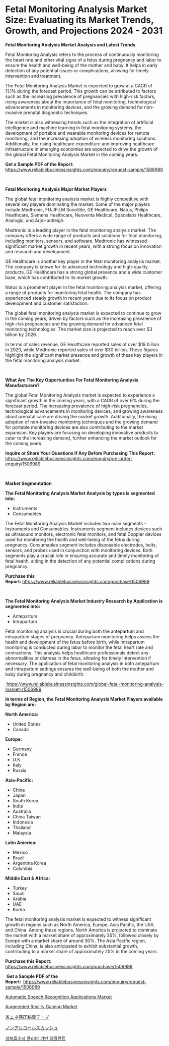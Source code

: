 <p><h1>Fetal Monitoring Analysis Market Size: Evaluating its Market Trends, Growth, and Projections 2024 - 2031</h1></p><p><strong>Fetal Monitoring Analysis Market Analysis and Latest Trends</strong></p>
<p><p>Fetal Monitoring Analysis refers to the process of continuously monitoring the heart rate and other vital signs of a fetus during pregnancy and labor to ensure the health and well-being of the mother and baby. It helps in early detection of any potential issues or complications, allowing for timely intervention and treatment.</p><p>The Fetal Monitoring Analysis Market is expected to grow at a CAGR of 11.1% during the forecast period. This growth can be attributed to factors such as the increasing prevalence of pregnancies with high-risk factors, rising awareness about the importance of fetal monitoring, technological advancements in monitoring devices, and the growing demand for non-invasive prenatal diagnostic techniques.</p><p>The market is also witnessing trends such as the integration of artificial intelligence and machine learning in fetal monitoring systems, the development of portable and wearable monitoring devices for remote monitoring, and the increasing adoption of wireless monitoring solutions. Additionally, the rising healthcare expenditure and improving healthcare infrastructure in emerging economies are expected to drive the growth of the global Fetal Monitoring Analysis Market in the coming years.</p></p>
<p><strong>Get a Sample PDF of the Report:&nbsp;</strong> <a href="https://www.reliablebusinessinsights.com/enquiry/request-sample/1506989">https://www.reliablebusinessinsights.com/enquiry/request-sample/1506989</a></p>
<p>&nbsp;</p>
<p><strong>Fetal Monitoring Analysis Major Market Players</strong></p>
<p><p>The global fetal monitoring analysis market is highly competitive with several key players dominating the market. Some of the major players include Medtronic, FUJIFILM SonoSite, GE Healthcare, Natus, Philips Healthcare, Siemens Healthcare, Neoventa Medical, Spacelabs Healthcare, Analogic, and ArjoHuntleigh.</p><p>Medtronic is a leading player in the fetal monitoring analysis market. The company offers a wide range of products and solutions for fetal monitoring, including monitors, sensors, and software. Medtronic has witnessed significant market growth in recent years, with a strong focus on innovation and research and development.</p><p>GE Healthcare is another key player in the fetal monitoring analysis market. The company is known for its advanced technology and high-quality products. GE Healthcare has a strong global presence and a wide customer base, which has contributed to its market growth.</p><p>Natus is a prominent player in the fetal monitoring analysis market, offering a range of products for monitoring fetal health. The company has experienced steady growth in recent years due to its focus on product development and customer satisfaction.</p><p>The global fetal monitoring analysis market is expected to continue to grow in the coming years, driven by factors such as the increasing prevalence of high-risk pregnancies and the growing demand for advanced fetal monitoring technologies. The market size is projected to reach over $3 billion by 2026.</p><p>In terms of sales revenue, GE Healthcare reported sales of over $19 billion in 2020, while Medtronic reported sales of over $30 billion. These figures highlight the significant market presence and growth of these key players in the fetal monitoring analysis market.</p></p>
<p>&nbsp;</p>
<p><strong>What Are The Key Opportunities For Fetal Monitoring Analysis Manufacturers?</strong></p>
<p><p>The global Fetal Monitoring Analysis market is expected to experience a significant growth in the coming years, with a CAGR of over 6% during the forecast period. The increasing prevalence of high-risk pregnancies, technological advancements in monitoring devices, and growing awareness about prenatal care are driving the market growth. Additionally, the rising adoption of non-invasive monitoring techniques and the growing demand for portable monitoring devices are also contributing to the market expansion. Key players are focusing on developing innovative products to cater to the increasing demand, further enhancing the market outlook for the coming years.</p></p>
<p><strong>Inquire or Share Your Questions If Any Before Purchasing This Report:</strong> <a href="https://www.reliablebusinessinsights.com/enquiry/pre-order-enquiry/1506989">https://www.reliablebusinessinsights.com/enquiry/pre-order-enquiry/1506989</a></p>
<p>&nbsp;</p>
<p><strong>Market Segmentation</strong></p>
<p><strong>The Fetal Monitoring Analysis Market Analysis by types is segmented into:</strong></p>
<p><ul><li>Instruments</li><li>Consumables</li></ul></p>
<p><p>The Fetal Monitoring Analysis Market includes two main segments - Instruments and Consumables. Instruments segment includes devices such as ultrasound monitors, electronic fetal monitors, and fetal Doppler devices used for monitoring the health and well-being of the fetus during pregnancy. Consumables segment includes disposable electrodes, belts, sensors, and probes used in conjunction with monitoring devices. Both segments play a crucial role in ensuring accurate and timely monitoring of fetal health, aiding in the detection of any potential complications during pregnancy.</p></p>
<p><strong>Purchase this Report:&nbsp;</strong><a href="https://www.reliablebusinessinsights.com/purchase/1506989">https://www.reliablebusinessinsights.com/purchase/1506989</a></p>
<p>&nbsp;</p>
<p><strong>The Fetal Monitoring Analysis Market Industry Research by Application is segmented into:</strong></p>
<p><ul><li>Antepartum</li><li>Intrapartum</li></ul></p>
<p><p>Fetal monitoring analysis is crucial during both the antepartum and intrapartum stages of pregnancy. Antepartum monitoring helps assess the health and development of the fetus before birth, while intrapartum monitoring is conducted during labor to monitor the fetal heart rate and contractions. This analysis helps healthcare professionals detect any abnormalities or distress in the fetus, allowing for timely intervention if necessary. The application of fetal monitoring analysis in both antepartum and intrapartum settings ensures the well-being of both the mother and baby during pregnancy and childbirth.</p></p>
<p><a href="https://www.reliablebusinessinsights.com/global-fetal-monitoring-analysis-market-r1506989">&nbsp;https://www.reliablebusinessinsights.com/global-fetal-monitoring-analysis-market-r1506989</a></p>
<p><strong>In terms of Region, the Fetal Monitoring Analysis Market Players available by Region are:</strong></p>
<p>
    <p> <strong> North America: </strong>
        <ul>
            <li>United States</li>
            <li>Canada</li>
        </ul>
        </p> 
    <p> <strong> Europe: </strong>
        <ul>
            <li>Germany</li>
            <li>France</li>
            <li>U.K.</li>
            <li>Italy</li>
            <li>Russia</li>
        </ul>
        </p> 
    <p> <strong> Asia-Pacific: </strong>
        <ul>
            <li>China</li>
            <li>Japan</li>
            <li>South Korea</li>
            <li>India</li>
            <li>Australia</li>
            <li>China Taiwan</li>
            <li>Indonesia</li>
            <li>Thailand</li>
            <li>Malaysia</li>
        </ul>
        </p> 
    <p> <strong> Latin America: </strong>
        <ul>
            <li>Mexico</li>
            <li>Brazil</li>
            <li>Argentina Korea</li>
            <li>Colombia</li>
        </ul>
        </p> 
    <p> <strong> Middle East & Africa: </strong>
        <ul>
            <li>Turkey</li>
            <li>Saudi</li>
            <li>Arabia</li>
            <li>UAE</li>
            <li>Korea</li>
        </ul>
    </p>
    </p>
<p><p>The fetal monitoring analysis market is expected to witness significant growth in regions such as North America, Europe, Asia Pacific, the USA, and China. Among these regions, North America is projected to dominate the market with a market share of approximately 35%, followed closely by Europe with a market share of around 30%. The Asia Pacific region, including China, is also anticipated to exhibit substantial growth, contributing to a market share of approximately 25% in the coming years.</p></p>
<p><strong>Purchase this Report: </strong><a href="https://www.reliablebusinessinsights.com/purchase/1506989">https://www.reliablebusinessinsights.com/purchase/1506989</a></p>
<p>&nbsp;<strong>Get a Sample PDF of the Report:&nbsp;&nbsp;</strong><a href="https://www.reliablebusinessinsights.com/enquiry/request-sample/1506989">https://www.reliablebusinessinsights.com/enquiry/request-sample/1506989</a></p>
<p><strong></strong></p>
<p><p><a href="https://issuu.com/reportprime-2/docs/automatic-speech-recognition-applications-market-s">Automatic Speech Recognition Applications Market</a></p><p><a href="https://issuu.com/reportprime-2/docs/augmented-reality-gaming-market-size-2030.pptx">Augmented Reality Gaming Market</a></p><p><a href="https://medium.com/@hiramzulauf/%E7%9C%81%E3%82%A8%E3%83%8D%E3%83%AB%E3%82%AE%E3%83%BC%E5%9C%A7%E6%95%8F%E6%80%A7%E7%B2%98%E7%9D%80%E3%83%86%E3%83%BC%E3%83%97%E5%B8%82%E5%A0%B4%E3%81%AE%E5%88%86%E6%9E%90-2024%E5%B9%B4%E3%81%8B%E3%82%892031%E5%B9%B4%E3%81%BE%E3%81%A7%E3%81%AE%E3%82%B0%E3%83%AD%E3%83%BC%E3%83%90%E3%83%AB%E7%94%A3%E6%A5%AD%E3%81%AE%E5%B1%95%E6%9C%9B%E3%81%A8%E4%BA%88%E6%B8%AC-f23f2b4ddceb">省エネ感圧粘着テープ</a></p><p><a href="https://github.com/andrade7361/Market-Research-Report-List-1/blob/main/780318593039.md">ノンアルコールスカッシュ</a></p><p><a href="https://medium.com/@sydneyhaley871/%EC%83%9D%EB%B6%84%ED%95%B4%EC%84%B1-%ED%8F%B4%EB%A6%AC%EB%A8%B8-%EA%B8%B0%EB%B0%98-%EC%9E%84%ED%94%8C%EB%9E%80%ED%8A%B8-%EC%8B%9C%EC%9E%A5-%EA%B7%9C%EB%AA%A8-%EB%B0%8F-%EC%8B%9C%EC%9E%A5-%EB%8F%99%ED%96%A5-%EC%99%84%EC%A0%84%ED%95%9C-%EC%82%B0%EC%97%85-%EC%A0%84%EB%A7%9D-2024%EB%85%84%EB%B6%80%ED%84%B0-2031%EB%85%84%EA%B9%8C%EC%A7%80-04c2266e6920">생체흡수성 폴리머 기반 임플란트</a></p></p>
